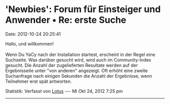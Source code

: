 \'Newbies\': Forum für Einsteiger und Anwender • Re: erste Suche
================================================================

Date: 2012-10-24 20:25:41

Hallo, und willkommen!\
\
Wenn Du YaCy nach der Installation startest, erscheint in der Regel eine
Suchseite. Was darüber gesucht wird, wird auch im Community-Index
gesucht. Die Anzahl der zugelieferten Resultate werden auf der
Ergebnisseite unter \"von anderen\" angezeigt. Oft erhöht eine zweite
Suchanfrage nach einigen Sekunden die Anzahl der Ergebnisse, wenn
Teilnehmer erst spät antworten.

Statistik: Verfasst von
[Lotus](http://forum.yacy-websuche.de/memberlist.php?mode=viewprofile&u=68)
--- Mi Okt 24, 2012 7:25 pm

------------------------------------------------------------------------
